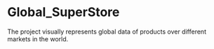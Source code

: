 # Global_SuperStore
The project visually represents global data of products over different markets in the world. 
